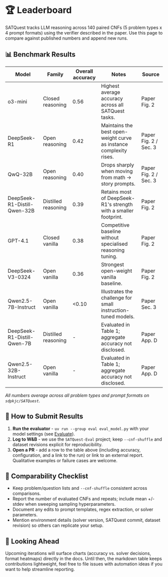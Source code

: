 # 🏆 Leaderboard

SATQuest tracks LLM reasoning across 140 paired CNFs (5 problem types x 4 prompt formats) using the verifier described in the paper. Use this page to compare against published numbers and append new runs.

## 📊 Benchmark Results

| Model | Family | Overall accuracy | Notes | Source |
| --- | --- | --- | --- | --- |
| o3-mini | Closed reasoning | 0.56 | Highest average accuracy across all SATQuest tasks. | Paper Fig. 2 |
| DeepSeek-R1 | Open reasoning | 0.42 | Maintains the best open-weight curve as instance complexity rises. | Paper Fig. 2 / Sec. 3 |
| QwQ-32B | Open reasoning | 0.40 | Drops sharply when moving from math -> story prompts. | Paper Fig. 2 / Sec. 3 |
| DeepSeek-R1-Distill-Qwen-32B | Distilled reasoning | 0.39 | Retains most of DeepSeek-R1's strength with a smaller footprint. | Paper Fig. 2 |
| GPT-4.1 | Closed vanilla | 0.38 | Competitive baseline without specialised reasoning tuning. | Paper Fig. 2 |
| DeepSeek-V3-0324 | Open vanilla | 0.36 | Strongest open-weight vanilla baseline. | Paper Fig. 2 |
| Qwen2.5-7B-Instruct | Open vanilla | <0.10 | Illustrates the challenge for small instruction-tuned models. | Paper Sec. 3 |
| DeepSeek-R1-Distill-Qwen-7B | Distilled reasoning | - | Evaluated in Table 1; aggregate accuracy not disclosed. | Paper App. D |
| Qwen2.5-32B-Instruct | Open vanilla | - | Evaluated in Table 1; aggregate accuracy not disclosed. | Paper App. D |

_All numbers average across all problem types and prompt formats on `sdpkjc/SATQuest`._

## 📝 How to Submit Results

1. **Run the evaluator** - `uv run --group eval eval_model.py` with your model settings (see [Evaluate](evaluate.md)).
2. **Log to W&B** - we use the `SATQuest-Eval` project; keep `--cnf-shuffle` and dataset revisions explicit for reproducibility.
3. **Open a PR** - add a row to the table above (including accuracy, configuration, and a link to the run) or link to an external report. Qualitative examples or failure cases are welcome.

## 📝 Comparability Checklist

- Keep problem/question lists and `--cnf-shuffle` consistent across comparisons.
- Report the number of evaluated CNFs and repeats; include mean +/- stdev when sweeping sampling hyperparameters.
- Document any edits to prompt templates, regex extraction, or solver parameters.
- Mention environment details (solver version, SATQuest commit, dataset revision) so others can replicate your setup.

## 🔮 Looking Ahead

Upcoming iterations will surface charts (accuracy vs. solver decisions, format heatmaps) directly in the docs. Until then, the markdown table keeps contributions lightweight, feel free to file issues with automation ideas if you want to help streamline reporting.
